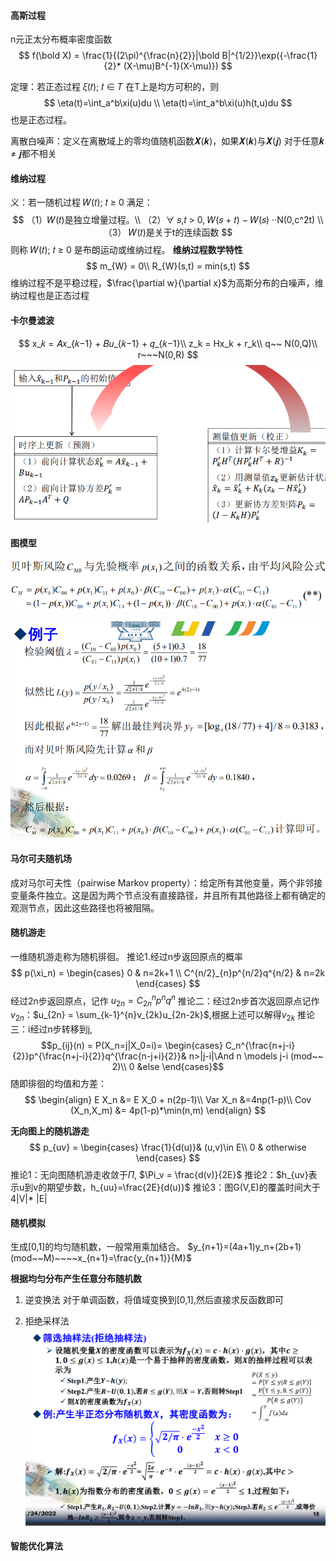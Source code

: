 #### 高斯过程
n元正太分布概率密度函数
$$
f(\bold X) = \frac{1}{(2\pi)^{\frac{n}{2}}|\bold B|^{1/2}}\exp({-\frac{1}{2}*
(X-\mu)B^{-1}(X-\mu)})
$$

定理：若正态过程 𝜉(𝑡); 𝑡 ∈ 𝑇 在T上是均方可积的，则
$$
\eta(t)=\int_a^b\xi(u)du \\
\eta(t)=\int_a^b\xi(u)h(t,u)du
$$
也是正态过程。

离散白噪声：定义在离散域上的零均值随机函数𝑿(𝒌)，如果𝑿(𝒌)与𝑿(𝒋) 对于任意𝒌 ≠ 𝒋都不相关
#### 维纳过程

义：若一随机过程 𝑊(𝑡); 𝑡 ≥ 0 满足：
$$
（1）𝑊(𝑡)是独立增量过程。\\
（2）∀ 𝑠,𝑡 > 0, 𝑊(𝑠 + 𝑡) − 𝑊(𝑠)  ··N(0,c^2t)      \\
（3） 𝑊(𝑡)是关于t的连续函数
$$
则称 𝑊(𝑡); 𝑡 ≥ 0 是布朗运动或维纳过程。
**维纳过程数学特性**
$$
m_{W} = 0\\
R_{W}(s,t) = min(s,t)
$$
维纳过程不是平稳过程，$\frac{\partial w}{\partial x}$为高斯分布的白噪声，维纳过程也是正态过程

#### 卡尔曼滤波
$$
x_𝑘 = 𝐴𝑥_{𝑘−1} + 𝐵𝑢_{𝑘−1} + 𝑞_{𝑘−1}\\
z_k = Hx_k + r_k\\
q~~ N(0,Q)\\
r~~~N(0,R)
$$
![1676614887155](image/总结/1676614887155.png)


#### 图模型

![1676615406640](image/总结/1676615406640.png)

![1676615871628](image/总结/1676615871628.png)


#### 马尔可夫随机场
成对马尔可夫性（pairwise Markov property）：给定所有其他变量，两个非邻接变量条件独立。这是因为两个节点没有直接路径，并且所有其他路径上都有确定的观测节点，因此这些路径也将被阻隔。



#### 随机游走
一维随机游走称为随机徘徊。
推论1.经过n步返回原点的概率
$$
p(\xi_n) = \begin{cases}
0 & n=2k+1 \\
C^{n/2}_{n}p^{n/2}q^{n/2} & n=2k 
\end{cases}
$$
经过2n步返回原点，记作 $u_{2n}=C^n_{2n}p^nq^n$
推论二：经过2n步首次返回原点记作$v_{2n}$：$u_{2n} = \sum_{k-1}^{n}v_{2k}u_{2n-2k}$,根据上述可以解得$v_{2k}$
推论三：i经过n步转移到j,
$$p_{ij}(n) = P(X_n=j|X_0=i)= \begin{cases}
    C_n^{\frac{n+j-i}{2}}p^{\frac{n+j-i}{2}}q^{\frac{n-j+i}{2}}& n>|j-i|\And n \models j-i (mod~~ 2)\\
    0 &else
\end{cases}$$
随即徘徊的均值和方差：
$$
\begin{align}
E X_n &= E X_0 + n(2p-1)\\
Var X_n &=4np(1-p)\\
Cov (X_n,X_m) &= 4p(1-p)*\min(n,m)
\end{align}
$$

**无向图上的随机游走**
$$
p_{uv} = \begin{cases}
    \frac{1}{d(u)}& (u,v)\in E\\
    0 & otherwise
\end{cases}
$$
推论1：无向图随机游走收敛于$\Pi$, $\Pi_v = \frac{d(v)}{2E}$
推论2：$h_{uv}表示u到v的期望步数，h_{uu}=\frac{2E}{d(u)}$
推论3：图G(V,E)的覆盖时间大于4|V|* |E|

#### 随机模拟
生成[0,1]的均匀随机数，一般常用乘加结合。
$y_{n+1}=(4a+1)y_n+(2b+1)(mod~~M)~~~~x_{n+1}=\frac{y_{n+1}}{M}$

**根据均匀分布产生任意分布随机数**
1. 逆变换法
对于单调函数，将值域变换到[0,1],然后直接求反函数即可

2. 拒绝采样法
![1676621131549](image/总结/1676621131549.png)

#### 智能优化算法

